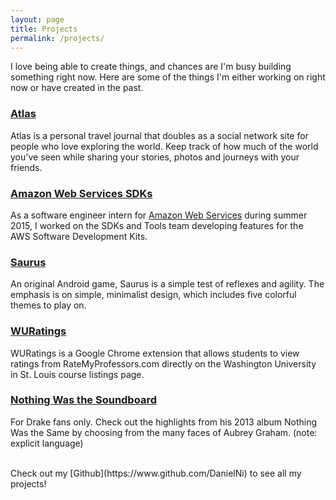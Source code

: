 ```yaml
---
layout: page
title: Projects
permalink: /projects/
---
```


I love being able to create things, and chances are I'm busy building something right now. Here are some of the things I'm either working on right now or have created in the past.

### [Atlas](http://myatlas.herokuapp.com) 

Atlas is a personal travel journal that doubles as a social network site for people who love exploring the world. Keep track of how much of the world you've seen while sharing your stories, photos and journeys with your friends.

### [Amazon Web Services SDKs](https://aws.amazon.com/tools/)

As a software engineer intern for [Amazon Web Services](http://aws.amazon.com/) during summer 2015, I worked on the SDKs and Tools team developing features for the AWS Software Development Kits.

### [Saurus](https://play.google.com/store/apps/details?id=com.nigu.saurus)

An original Android game, Saurus is a simple test of reflexes and agility. The emphasis is on simple, minimalist design, which includes five colorful themes to play on.

### [WURatings](https://chrome.google.com/webstore/detail/wuratings/mgegapkdpmoijolcleilabpfnlmbclel)

WURatings is a Google Chrome extension that allows students to view ratings from RateMyProfessors.com directly on the Washington University in St. Louis course listings page.

### [Nothing Was the Soundboard](http://drakesoundboard.appspot.com/)

For Drake fans only. Check out the highlights from his 2013 album Nothing Was the Same by choosing from the many faces of Aubrey Graham. (note: explicit language)

<br/>
Check out my [Github](https://www.github.com/DanielNi) to see all my projects!